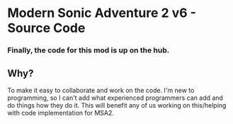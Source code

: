 # Modern Sonic Adventure 2 v6 - Source Code
### Finally, the code for this mod is up on the hub.



## Why?
To make it easy to collaborate and work on the code. I'm new to programming, so I can't add what experienced programmers can add and do things how they do it. This will benefit any of us working on this/helping with code implementation for MSA2.
